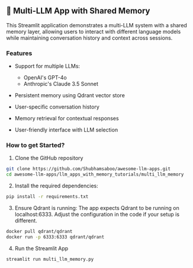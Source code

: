 ## 🧠 Multi-LLM App with Shared Memory
This Streamlit application demonstrates a multi-LLM system with a shared memory layer, allowing users to interact with different language models while maintaining conversation history and context across sessions.

### Features

- Support for multiple LLMs:
    - OpenAI's GPT-4o
    - Anthropic's Claude 3.5 Sonnet

- Persistent memory using Qdrant vector store
- User-specific conversation history
- Memory retrieval for contextual responses
- User-friendly interface with LLM selection

### How to get Started?

1. Clone the GitHub repository
```bash
git clone https://github.com/Shubhamsaboo/awesome-llm-apps.git
cd awesome-llm-apps/llm_apps_with_memory_tutorials/multi_llm_memory
```

2. Install the required dependencies:

```bash
pip install -r requirements.txt
```

3. Ensure Qdrant is running:
The app expects Qdrant to be running on localhost:6333. Adjust the configuration in the code if your setup is different.

```bash
docker pull qdrant/qdrant
docker run -p 6333:6333 qdrant/qdrant
```

4. Run the Streamlit App
```bash
streamlit run multi_llm_memory.py
```